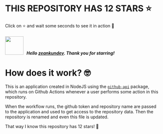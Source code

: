 # THIS REPOSITORY HAS 12 STARS :star:
Click on :star: and wait some seconds to see it in action :star_struck:

##### <img width="60" src="https://avatars.githubusercontent.com/u/58360911?v=4"/> &nbsp; Hello [zeankundev](https://github.com/zeankundev). Thank you for starring! 

# How does it work? :nerd_face:

This is an application created in NodeJS using the [`github-api`](https://www.npmjs.com/package/github-api) package, which runs on Github Actions whenever a user performs some action in this repository.
<br/>

When the workflow runs, the github token and repository name are passed to the application and used to get access to the repository data. Then the repository is renamed and even this file is updated.
<br/>

That way I know this repository has 12 stars! :monocle_face:
